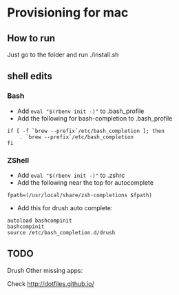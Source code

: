 # Provisioning for mac

## How to run

Just go to the folder and run ./install.sh

## shell edits

### Bash

* Add `eval "$(rbenv init -)"` to .bash_profile
* Add the following for bash-completion to .bash_profile
```
if [ -f `brew --prefix`/etc/bash_completion ]; then
    . `brew --prefix`/etc/bash_completion
fi
```

### ZShell

* Add `eval "$(rbenv init -)"` to .zshrc
* Add the following near the top for autocomplete
```
fpath=(/usr/local/share/zsh-completions $fpath)
```
* Add this for drush auto complete:
```
autoload bashcompinit
bashcompinit
source /etc/bash_completion.d/drush
```

## TODO

Drush
Other missing apps:

Check http://dotfiles.github.io/

